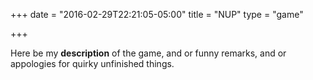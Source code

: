 +++
date = "2016-02-29T22:21:05-05:00"
title = "NUP"
type = "game"

+++

Here be my **description** of the game, and or funny remarks, and or appologies for quirky unfinished things.
